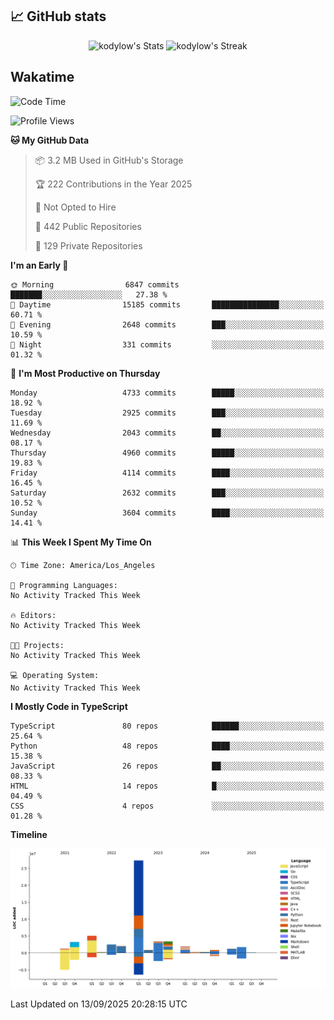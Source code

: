 ## 📈 GitHub stats
<!--START_SECTION:github-->
<div class="badges-githubstats">
  <p align="center">
    <img src="https://github-readme-stats.vercel.app/api?username=kodylow&theme=tokyonight&show_icons=true&hide_border=true&count_private=true" alt="kodylow's Stats" height="165">
    <img src="https://github-readme-streak-stats.herokuapp.com/?user=kodylow&theme=tokyonight&hide_border=true" alt="kodylow's Streak" height="165">
  </p>
</div>
<!--END_SECTION:github-->

## Wakatime 
<!--START_SECTION:waka-->
![Code Time](http://img.shields.io/badge/Code%20Time-1%2C294%20hrs%2031%20mins-blue)

![Profile Views](http://img.shields.io/badge/Profile%20Views-0-blue)

**🐱 My GitHub Data** 

> 📦 3.2 MB Used in GitHub's Storage 
 > 
> 🏆 222 Contributions in the Year 2025
 > 
> 🚫 Not Opted to Hire
 > 
> 📜 442 Public Repositories 
 > 
> 🔑 129 Private Repositories 
 > 
**I'm an Early 🐤** 

```text
🌞 Morning                6847 commits        ███████░░░░░░░░░░░░░░░░░░   27.38 % 
🌆 Daytime                15185 commits       ███████████████░░░░░░░░░░   60.71 % 
🌃 Evening                2648 commits        ███░░░░░░░░░░░░░░░░░░░░░░   10.59 % 
🌙 Night                  331 commits         ░░░░░░░░░░░░░░░░░░░░░░░░░   01.32 % 
```
📅 **I'm Most Productive on Thursday** 

```text
Monday                   4733 commits        █████░░░░░░░░░░░░░░░░░░░░   18.92 % 
Tuesday                  2925 commits        ███░░░░░░░░░░░░░░░░░░░░░░   11.69 % 
Wednesday                2043 commits        ██░░░░░░░░░░░░░░░░░░░░░░░   08.17 % 
Thursday                 4960 commits        █████░░░░░░░░░░░░░░░░░░░░   19.83 % 
Friday                   4114 commits        ████░░░░░░░░░░░░░░░░░░░░░   16.45 % 
Saturday                 2632 commits        ███░░░░░░░░░░░░░░░░░░░░░░   10.52 % 
Sunday                   3604 commits        ████░░░░░░░░░░░░░░░░░░░░░   14.41 % 
```


📊 **This Week I Spent My Time On** 

```text
🕑︎ Time Zone: America/Los_Angeles

💬 Programming Languages: 
No Activity Tracked This Week

🔥 Editors: 
No Activity Tracked This Week

🐱‍💻 Projects: 
No Activity Tracked This Week

💻 Operating System: 
No Activity Tracked This Week
```

**I Mostly Code in TypeScript** 

```text
TypeScript               80 repos            ██████░░░░░░░░░░░░░░░░░░░   25.64 % 
Python                   48 repos            ████░░░░░░░░░░░░░░░░░░░░░   15.38 % 
JavaScript               26 repos            ██░░░░░░░░░░░░░░░░░░░░░░░   08.33 % 
HTML                     14 repos            █░░░░░░░░░░░░░░░░░░░░░░░░   04.49 % 
CSS                      4 repos             ░░░░░░░░░░░░░░░░░░░░░░░░░   01.28 % 
```



**Timeline**

![Lines of Code chart](https://raw.githubusercontent.com/Kodylow/Kodylow/master/assets/bar_graph.png)


 Last Updated on 13/09/2025 20:28:15 UTC
<!--END_SECTION:waka-->
